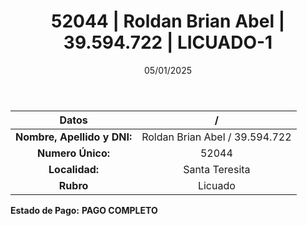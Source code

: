 ﻿---
title: 52044 | Roldan Brian Abel | 39.594.722 | LICUADO-1
date: 05/01/2025
draft: false
tags: ['santa-teresita', 'titular', 'licuado']
---

|          **Datos**          |  /  |
|:---------------------------:|:---:|
| **Nombre, Apellido y DNI:** | Roldan Brian Abel / 39.594.722 |
|      **Numero Único:**      | 52044 |
|        **Localidad:**       | Santa Teresita |
|          **Rubro**          | Licuado |

**Estado de Pago:** **PAGO COMPLETO**
